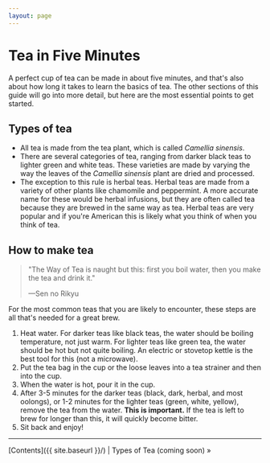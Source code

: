 ```yaml
---
layout: page
---
```


# Tea in Five Minutes

A perfect cup of tea can be made in about five minutes, and that's also about how long it takes to learn the basics of tea. The other sections of this guide will go into more detail, but here are the most essential points to get started.

## Types of tea

* All tea is made from the tea plant, which is called *Camellia sinensis*.
* There are several categories of tea, ranging from darker black teas to lighter green and white teas. These varieties are made by varying the way the leaves of the *Camellia sinensis* plant are dried and processed.
* The exception to this rule is herbal teas. Herbal teas are made from a variety of other plants like chamomile and peppermint. A more accurate name for these would be herbal infusions, but they are often called tea because they are brewed in the same way as tea. Herbal teas are very popular and if you're American this is likely what you think of when you think of tea.

## How to make tea

>"The Way of Tea is naught but this: first you boil water, then you make the tea and drink it."
>
>—Sen no Rikyu

For the most common teas that you are likely to encounter, these steps are all that's needed for a great brew.

1. Heat water. For darker teas like black teas, the water should be boiling temperature, not just warm. For lighter teas like green tea, the water should be hot but not quite boiling. An electric or stovetop kettle is the best tool for this (not a microwave).
2. Put the tea bag in the cup or the loose leaves into a tea strainer and then into the cup.
3. When the water is hot, pour it in the cup.
4. After 3-5 minutes for the darker teas (black, dark, herbal, and most oolongs), or 1-2 minutes for the lighter teas (green, white, yellow), remove the tea from the water. **This is important.** If the tea is left to brew for longer than this, it will quickly become bitter.
5. Sit back and enjoy!

<hr>

[Contents]({{ site.baseurl }}/) |
Types of Tea (coming soon) &raquo;
